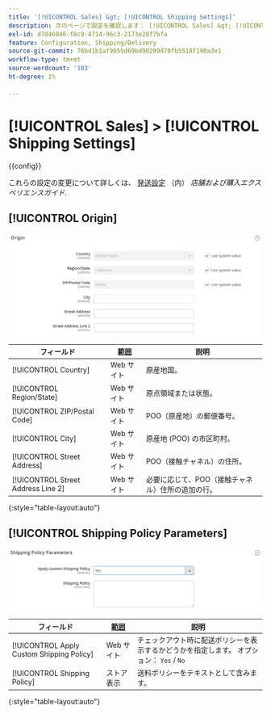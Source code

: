 ```yaml
---
title: '[!UICONTROL Sales] &gt; [!UICONTROL Shipping Settings]'
description: 次のページで設定を確認します： [!UICONTROL Sales] &gt; [!UICONTROL Shipping Settings] コマース管理のページ。
exl-id: d7d46946-f8c9-4714-96c3-2173e28f7bfa
feature: Configuration, Shipping/Delivery
source-git-commit: 76bd1b1af9b55d69bd98209d70fb5518f190a3e1
workflow-type: tm+mt
source-wordcount: '103'
ht-degree: 1%

---
```


# [!UICONTROL Sales] > [!UICONTROL Shipping Settings]

{{config}}

これらの設定の変更について詳しくは、 [発送設定](../../stores-purchase/shipping-settings.md) （内） _店舗および購入エクスペリエンスガイド_.

## [!UICONTROL Origin]

![Origin](./assets/shipping-settings-origin.png)<!-- zoom -->

| フィールド | [範囲](../../getting-started/websites-stores-views.md#scope-settings) | 説明 |
|--- |--- |--- |
| [!UICONTROL Country] | Web サイト | 原産地国。 |
| [!UICONTROL Region/State] | Web サイト | 原点領域または状態。 |
| [!UICONTROL ZIP/Postal Code] | Web サイト | POO（原産地）の郵便番号。 |
| [!UICONTROL City] | Web サイト | 原産地 (POO) の市区町村。 |
| [!UICONTROL Street Address] | Web サイト | POO（接触チャネル）の住所。 |
| [!UICONTROL Street Address Line 2] | Web サイト | 必要に応じて、POO（接触チャネル）住所の追加の行。 |

{:style=&quot;table-layout:auto&quot;}

## [!UICONTROL Shipping Policy Parameters]

![発送ポリシーのパラメーター](./assets/shipping-settings-shipping-policy-parameters.png)<!-- zoom -->

| フィールド | [範囲](../../getting-started/websites-stores-views.md#scope-settings) | 説明 |
|--- |--- |--- |
| [!UICONTROL Apply Custom Shipping Policy] | Web サイト | チェックアウト時に配送ポリシーを表示するかどうかを指定します。 オプション： `Yes` / `No` |
| [!UICONTROL Shipping Policy] | ストア表示 | 送料ポリシーをテキストとして含みます。 |

{:style=&quot;table-layout:auto&quot;}
